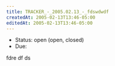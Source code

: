 ```yaml
---
title: TRACKER_-_2005.02.13_-_fdswdwdf
createdAt: 2005-02-13T13:46-05:00
editedAt: 2005-02-13T13:46-05:00
---
```


* Status: open (open, closed)
* Due: 

fdre df ds    

